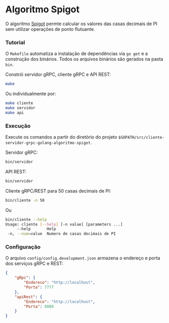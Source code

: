 # Algoritmo Spigot 
O algoritmo [Spigot](https://www.maa.org/sites/default/files/pdf/pubs/amm_supplements/Monthly_Reference_12.pdf) permte calcular os valores das casas decimais de PI sem utilizar operações de ponto flutuante.

### Tutorial

O `Makefile` automatiza a instalação de dependências via `go get` e a construção dos binários. Todos os arquivos binários são gerados na pasta `bin`.

Constrói servidor gRPC, cliente gRPC e API REST:

```sh
make
```

Ou individualmente por:
```sh
make cliente
make servidor
make api
```

### Execução
Execute os comandos a partir do diretório do projeto `$GOPATH/src/cliente-servidor-grpc-golang-algoritmo-spigot`.

Servidor gRPC:
```sh
bin/servidor
```

API REST:
```sh
bin/servidor
```

Cliente gRPC/REST para 50 casas decimais de PI:
```sh
bin/cliente -n 50
```
Ou
```sh
bin/cliente --help
Usage: cliente [--help] [-n value] [parameters ...]
     --help       Help
 -n, --num=value  Numero de casas decimais de PI

```

### Configuração

O arquivo `config/config.development.json` armazena o endereço e porta dos serviços gRPC e REST:
 
```json
{
    "gRpc": {
        "Endereco": "http://localhost",
        "Porta": 7777
    },
    "apiRest": {
        "Endereco": "http://localhost",
        "Porta": 8080
    }
}
```
